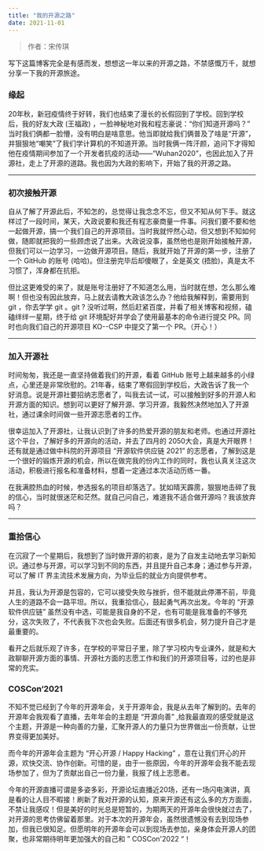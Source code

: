 ```yaml
---
title: "我的开源之路"
date: 2021-11-01
---
```


>    作者：宋传琪

写下这篇博客完全是有感而发，想想这一年以来的开源之路，不禁感慨万千，就想分享一下我的开源旅途。

### 缘起

20年秋，新冠疫情终于好转，我们也结束了漫长的长假回到了学校。回到学校后，我的好友大政 (王福政) ，一脸神秘地对我和程志豪说：“你们知道开源吗？” 当时我们俩都一脸懵，没有明白是啥意思。他当即就给我们俩普及了啥是“开源”，并狠狠地“嘲笑”了我们学计算机的不知道开源。当时我俩一阵汗颜，追问下才得知他在疫情期间参加了一个开发者抗疫的活动——“Wuhan2020”，也因此加入了开源社，走上了开源的道路。我也因为大政的影响下，开始了我的开源之路。

---
### 初次接触开源

自从了解了开源此后，不知怎的，总觉得让我念念不忘，但又不知从何下手。就这样过了一段时间，某天，大政说要和我还有程志豪商量一件事。问我们要不要和他一起做开源，搞一个我们自己的开源项目。当时我就怦然心动，但又想到不知如何做，随即就把我的一些顾虑说了出来。大政说没事，虽然他也是刚开始接触开源，但我们可以一边学习，一边做开源项目。随后，我就开始了开源的第一步，注册了一个 GitHub 的账号 (哈哈)。但注册完毕后却傻眼了，全是英文 (捂脸)，真是太不习惯了，浑身都在抗拒。

但比这更难受的来了，就是账号注册好了不知道怎么用，当时就在想，怎么那么难啊！但也没有因此放弃，马上就去请教大政该怎么办？他给我解释到，需要用到 git ，你去学学 git 。git ? 没听过啊，然后赶紧百度，并看了相关博客和视频，磕磕绊绊一星期，终于给 git 环境配好并学会了使用最基本的命令进行提交 PR。同时也向我们自己的开源项目 KO--CSP 中提交了第一个 PR。（开心！）

---

### 加入开源社

时间匆匆，我还是一直坚持做着我们的开源，看着 GitHub 账号上越来越多的小绿点，心里还是非常欣慰的。21年春，结束了寒假回到学校后，大政告诉了我一个好消息。说是开源社要招纳志愿者了，叫我去试一试，可以接触到好多的开源人和开源方面的知识。想到可以更好了解开源、学习开源，我毅然决然地加入了开源社，通过课余时间做一些开源志愿者的工作。

很幸运加入了开源社，让我认识到了许多的热爱开源的朋友和老师。也通过开源社这个平台，了解好多的开源向的活动，并去了四月的 2050大会，真是大开眼界！还有就是通过做中科院的开源项目 “开源软件供应链 2021” 的志愿者，了解到这是一个很好的锻炼开源的机会，所以在做完我的份内工作的同时，我也认真关注这次活动，积极进行报名和准备材料，想着一定通过本次活动历练一番。

在我满腔热血的时候，参选报名的项目却落选了。犹如晴天霹雳，狠狠地击碎了我的信心，当时就很迷茫和茫然。就自己问自己，难道我不适合做开源吗？我该放弃吗？

---

### 重拾信心

在沉寂了一个星期后，我想到了当时做开源的初衷，是为了自发主动地去学习新知识。通过参与开源，可以学习到不同的东西，并且提升自己本身；通过参与开源，可以了解 IT 界主流技术发展方向，为毕业后的就业方向提供参考。

并且，我认为开源是包容的，它可以接受失败与挫折，但不能就此停滞不前，毕竟人生的道路不会一路平坦。所以，我重拾信心，鼓起勇气再次出发。今年的 “开源软件供应链” 虽然没有中选，可能是我自身的不足，也有可能是我准备的不够充分，这次失败了，不代表我下次也会失败。后面还有很多机会，努力提升自己才是最重要的。

看开之后就乐观了许多，在学校的平常日子里，除了学习校内专业课外，就是和大政聊聊开源方面的事情、开源社方面的志愿工作和我们的开源项目等，过的也是非常的充实。

### COSCon‘2021

不知不觉已经到了今年的开源年会，关于开源年会，我是从去年了解到的。去年的开源年会我观看了直播，去年年会的主题是 “开源向善” ,给我最直观的感受就是这个主题，开源是一种向善的力量，汇聚开源人的力量只为世界做出一份贡献，让世界变得更加美好。

而今年的开源年会主题为 “开心开源 / Happy Hacking” ，意在让我们开心的开源，欢快交流、协作创新。可惜的是，由于一些原因，今年的开源年会我不能去现场参加了，但为了贡献出自己一份力量，我报了线上志愿者。

今年的开源直播可谓是多姿多彩，开源论坛直播近20场，还有一场闪电演讲，真是看的让人目不暇接！刷新了我对开源的认知，原来开源还有这么多的方方面面，不禁让我感叹！但是美好的时光总是短暂的，为期两天的开源年会很快就过去了，对开源的思考仿佛留着那里。对于本次的开源年会，虽然很遗憾没有去到现场参加，但我已很知足。但愿明年的开源年会可以到现场去参加，亲身体会开源人的团聚，也非常期待明年更加强大的自己和 ” COSCon'2022 “！
